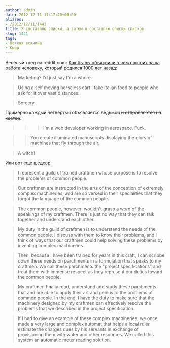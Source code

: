 ```yaml
---
author: admin
date: 2012-12-11 17:17:20+00:00
aliases:
- /2012/12/11/1441
title: Я составляю списки, а затем я составляю списки списков
slug: 1441
tags:
- Всякая всячина
- Юмор
---
```


Веселый тред на reddit.com: [Как бы вы объяснили в чем состоит ваша работа человеку, который родился 1000 лет назад](http://www.reddit.com/r/AskReddit/comments/14n8gl/how_would_you_describe_your_job_to_someone_who_is/):

> Marketing? I'd just say I'm a whore.

> Using a self moving horseless cart I take Italian food to people who ask for it over vast distances.

> Sorcery

Примерно каждый четвертый объявляется ведьмой <del>и отправляется на костер</del>:

>>> I'm a web developer working in aerospace. Fuck.

>> You create illuminated manuscripts displaying the glory of machines that fly through the air.

> A witch!

Или вот еще шедевр:

> I represent a guild of trained craftmen whose purpose is to resolve the problems of common people.

> Our craftmen are instructed in the arts of the conception of extremely complex machineries, and are so versed in their specialities that they forgot the language of the common people.

> The common people, however, wouldn't grasp a word of the speakings of my craftmen. There is just no way that they can talk together and understand each other.

> My duty in the guild of craftmen is to understand the needs of the common people. I discuss with them to know their problems, and I think of ways that our craftmen could help solving these problems by inventing complex machineries.

> Then, because I have been trained for years in this craft, I can scribbe down these needs on parchments in a formulation that speaks to my craftmen. We call these parchments the "project specifications" and treat them with immense respect as they represent our duties toward the common people.

> My craftmen finally read, understand and study these parchments that and are able to apply their art and genius to the problems of common people. In the end, I have the duty to make sure that the machinery designed by my craftmen can effectively resolve the problems that we described in the project specification.

> If I had to give an example of these complex machineries, we once made a very large and complex automat that helps a local ruler estimate the charges dues by his servants in exchange of provisioning them with water and other resources. We called this system an automatic meter reading solution.